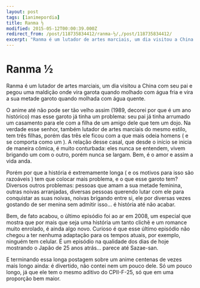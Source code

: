```yaml
---
layout: post
tags: [1animepordia]
title: Ranma ½
modified: 2015-05-12T00:00:39.000Z
redirect_from: /post/118735834412/ranma-½/,/post/118735834412/
excerpt: "Ranma é um lutador de artes marciais, um dia visitou a China com seu pai e pegou uma maldição onde vira garota quando molhado com água fria e vira a sua metade garoto quando molhada com água quente."
---
```


Ranma ½
=======

Ranma é um lutador de artes marciais, um dia visitou a China com seu pai
e pegou uma maldição onde vira garota quando molhado com água fria e
vira a sua metade garoto quando molhada com água quente.

O anime até não pode ser tão velho assim (1989, decorei por que é um ano
histórico) mas esse garoto já tinha um problema: seu pai já tinha
arrumado um casamento para ele com a filha de um amigo dele que tem um
dojo. Na verdade esse senhor, também lutador de artes marciais do mesmo
estilo, tem três filhas, porém das três ele ficou com a que mais odeia
homens ( e se comporta como um ). A relação desse casal, que desde o
início se inicia de maneira cômica, é muito conturbada: eles nunca se
entendem, vivem brigando um com o outro, porém nunca se largam. Bem, é o
amor e assim a vida anda.

Porém por que a história é extremamente longa ( e os motivos para isso
são razoáveis ) tem que colocar mais problema, e o que esse garoto tem?
Diversos outros problemas: pessoas que amam a sua metade feminina,
outras noivas arranjadas, diversas pessoas querendo lutar com ele para
conquistar as suas noivas, noivas brigando entre si, ele por diversas
vezes gostando de ser menina sem admitir isso… é história até não
acabar.

Bem, de fato acabou, o último episódio foi ao ar em 2008, um especial
que mostra que por mais que seja uma história um tanto clichê e um
romance muito enrolado, é ainda algo novo. Curioso é que esse último
episódio não chegou a ter nenhuma adaptação para os tempos atuais, por
exemplo, ninguém tem celular. É um episódio na qualidade dos dias de
hoje mostrando o Japão de 25 anos atrás… parece até Sazae-san.

E terminando essa longa postagem sobre um anime centenas de vezes mais
longo ainda: é divertido, não contei nem um pouco dele. Só um pouco
longo, já que ele tem o mesmo aditivo do CPII-F-25, só que em uma
proporção bem maior.


